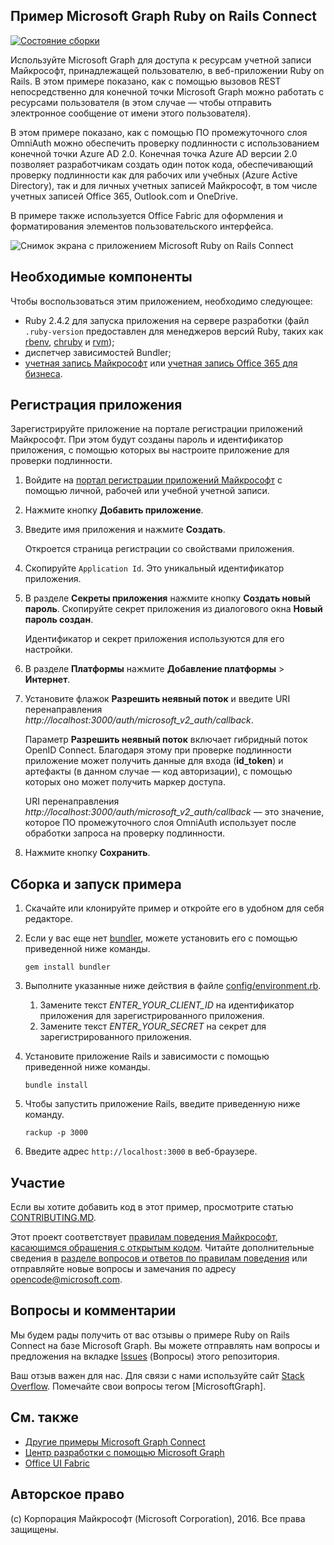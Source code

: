 ## <a name="microsoft-graph-ruby-on-rails-connect-sample"></a>Пример Microsoft Graph Ruby on Rails Connect

[![Состояние сборки](https://api.travis-ci.org/microsoftgraph/ruby-connect-rest-sample.svg?branch=master)](https://travis-ci.org/microsoftgraph/ruby-connect-rest-sample)

Используйте Microsoft Graph для доступа к ресурсам учетной записи Майкрософт, принадлежащей пользователю, в веб-приложении Ruby on Rails. В этом примере показано, как с помощью вызовов REST непосредственно для конечной точки Microsoft Graph можно работать с ресурсами пользователя (в этом случае — чтобы отправить электронное сообщение от имени этого пользователя).

В этом примере показано, как с помощью ПО промежуточного слоя OmniAuth можно обеспечить проверку подлинности с использованием конечной точки Azure AD 2.0. Конечная точка Azure AD версии 2.0 позволяет разработчикам создать один поток кода, обеспечивающий проверку подлинности как для рабочих или учебных (Azure Active Directory), так и для личных учетных записей Майкрософт, в том числе учетных записей Office 365, Outlook.com и OneDrive.

В примере также используется Office Fabric для оформления и форматирования элементов пользовательского интерфейса.

![Снимок экрана с приложением Microsoft Ruby on Rails Connect](/readme-images/Microsoft-Graph-Ruby-Connect-UI.png)

## <a name="prerequisites"></a>Необходимые компоненты

Чтобы воспользоваться этим приложением, необходимо следующее:

- Ruby 2.4.2 для запуска приложения на сервере разработки (файл `.ruby-version` предоставлен для менеджеров версий Ruby, таких как [rbenv](https://github.com/rbenv/rbenv#choosing-the-ruby-version), [chruby](https://github.com/postmodern/chruby#auto-switching) и [rvm](https://rvm.io/workflow/projects));
- диспетчер зависимостей Bundler;
- [учетная запись Майкрософт](https://www.outlook.com/) или [учетная запись Office 365 для бизнеса](https://msdn.microsoft.com/en-us/office/office365/howto/setup-development-environment#bk_Office365Account).

## <a name="register-the-application"></a>Регистрация приложения

Зарегистрируйте приложение на портале регистрации приложений Майкрософт. При этом будут созданы пароль и идентификатор приложения, с помощью которых вы настроите приложение для проверки подлинности.

1. Войдите на [портал регистрации приложений Майкрософт](https://apps.dev.microsoft.com/) с помощью личной, рабочей или учебной учетной записи.

2. Нажмите кнопку **Добавить приложение**.

3. Введите имя приложения и нажмите **Создать**.

    Откроется страница регистрации со свойствами приложения.

4. Скопируйте `Application Id`. Это уникальный идентификатор приложения.

5. В разделе **Секреты приложения** нажмите кнопку **Создать новый пароль**. Скопируйте секрет приложения из диалогового окна **Новый пароль создан**.

    Идентификатор и секрет приложения используются для его настройки.

6. В разделе **Платформы** нажмите **Добавление платформы** > **Интернет**.

7. Установите флажок **Разрешить неявный поток** и введите URI перенаправления *http://localhost:3000/auth/microsoft_v2_auth/callback*.

    Параметр **Разрешить неявный поток** включает гибридный поток OpenID Connect. Благодаря этому при проверке подлинности приложение может получить данные для входа (**id_token**) и артефакты (в данном случае — код авторизации), с помощью которых оно может получить маркер доступа.

    URI перенаправления *http://localhost:3000/auth/microsoft_v2_auth/callback* — это значение, которое ПО промежуточного слоя OmniAuth использует после обработки запроса на проверку подлинности.

8. Нажмите кнопку **Сохранить**.

## <a name="build-and-run-the-sample"></a>Сборка и запуск примера

1. Скачайте или клонируйте пример и откройте его в удобном для себя редакторе.
1. Если у вас еще нет [bundler](http://bundler.io/), можете установить его с помощью приведенной ниже команды.

    ```
    gem install bundler
    ```
2. Выполните указанные ниже действия в файле [config/environment.rb](config/environment.rb).
    1. Замените текст *ENTER_YOUR_CLIENT_ID* на идентификатор приложения для зарегистрированного приложения.
    2. Замените текст *ENTER_YOUR_SECRET* на секрет для зарегистрированного приложения.

3. Установите приложение Rails и зависимости с помощью приведенной ниже команды.

    ```
    bundle install
    ```
4. Чтобы запустить приложение Rails, введите приведенную ниже команду.

    ```
    rackup -p 3000
    ```
5. Введите адрес ```http://localhost:3000``` в веб-браузере.

<a name="contributing"></a>
## <a name="contributing"></a>Участие ##

Если вы хотите добавить код в этот пример, просмотрите статью [CONTRIBUTING.MD](/CONTRIBUTING.md).

Этот проект соответствует [правилам поведения Майкрософт, касающимся обращения с открытым кодом](https://opensource.microsoft.com/codeofconduct/). Читайте дополнительные сведения в [разделе вопросов и ответов по правилам поведения](https://opensource.microsoft.com/codeofconduct/faq/) или отправляйте новые вопросы и замечания по адресу [opencode@microsoft.com](mailto:opencode@microsoft.com).

## <a name="questions-and-comments"></a>Вопросы и комментарии

Мы будем рады получить от вас отзывы о примере Ruby on Rails Connect на базе Microsoft Graph. Вы можете отправлять нам вопросы и предложения на вкладке [Issues](https://github.com/microsoftgraph/ruby-connect-rest-sample/issues) (Вопросы) этого репозитория.

Ваш отзыв важен для нас. Для связи с нами используйте сайт [Stack Overflow](http://stackoverflow.com/questions/tagged/office365+or+microsoftgraph). Помечайте свои вопросы тегом [MicrosoftGraph].

## <a name="see-also"></a>См. также

- [Другие примеры Microsoft Graph Connect](https://github.com/MicrosoftGraph?utf8=%E2%9C%93&query=-Connect)
- [Центр разработки с помощью Microsoft Graph](http://graph.microsoft.io)
- [Office UI Fabric](https://github.com/OfficeDev/Office-UI-Fabric)

## <a name="copyright"></a>Авторское право
(c) Корпорация Майкрософт (Microsoft Corporation), 2016. Все права защищены.
